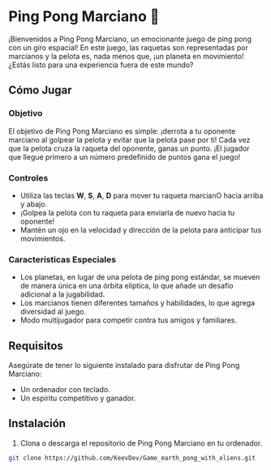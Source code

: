 # Ping Pong Marciano 🚀

¡Bienvenidos a Ping Pong Marciano, un emocionante juego de ping pong con un giro espacial! En este juego, las raquetas son representadas por marcianos y la pelota es, nada menos que, ¡un planeta en movimiento! ¿Estás listo para una experiencia fuera de este mundo?

## Cómo Jugar

### Objetivo

El objetivo de Ping Pong Marciano es simple: ¡derrota a tu oponente marciano al golpear la pelota y evitar que la pelota pase por ti! Cada vez que la pelota cruza la raqueta del oponente, ganas un punto. ¡El jugador que llegue primero a un número predefinido de puntos gana el juego!

### Controles

- Utiliza las teclas **W**, **S**, **A**, **D** para mover tu raqueta marcianO hacia arriba y abajo.
- ¡Golpea la pelota con tu raqueta para enviarla de nuevo hacia tu oponente!
- Mantén un ojo en la velocidad y dirección de la pelota para anticipar tus movimientos.

### Características Especiales

- Los planetas, en lugar de una pelota de ping pong estándar, se mueven de manera única en una órbita elíptica, lo que añade un desafío adicional a la jugabilidad.
- Los marcianos tienen diferentes tamaños y habilidades, lo que agrega diversidad al juego.
- Modo multijugador para competir contra tus amigos y familiares.

## Requisitos

Asegúrate de tener lo siguiente instalado para disfrutar de Ping Pong Marciano:

- Un ordenador con teclado.
- Un espíritu competitivo y ganador.

## Instalación

1. Clona o descarga el repositorio de Ping Pong Marciano en tu ordenador.

```bash
git clone https://github.com/KeevDev/Game_earth_pong_with_aliens.git
